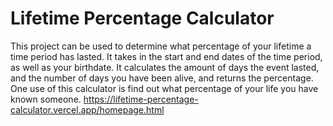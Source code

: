 # Lifetime Percentage Calculator
This project can be used to determine what percentage of your lifetime a time period has lasted. It takes in the start and end dates of the time period, as well as your birthdate. It calculates the amount of days the event lasted, and the number of days you have been alive, and returns the percentage. One use of this calculator is find out what percentage of your life you have known someone.
https://lifetime-percentage-calculator.vercel.app/homepage.html
